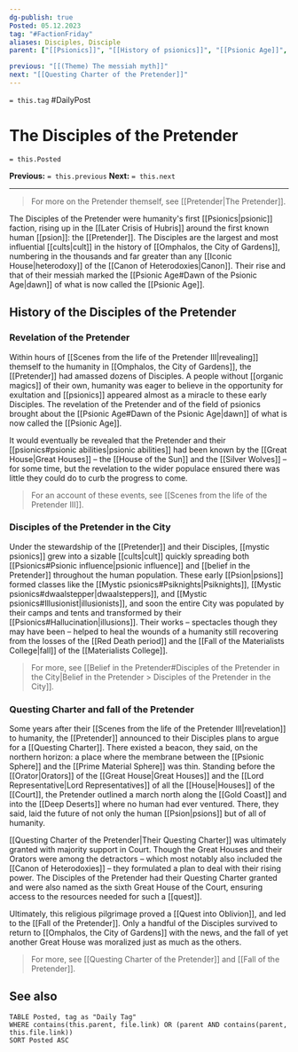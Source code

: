 ```yaml
---
dg-publish: true
Posted: 05.12.2023
tag: "#FactionFriday"
aliases: Disciples, Disciple
parent: ["[[Psionics]]", "[[History of psionics]]", "[[Psionic Age]]", "[[Belief in the Pretender]]", "[[Psion]]", "[[Mystic psionics]]", "[[Questing Charter of the Pretender]]", "[[Fallen Houses]]", "[[cults]]", "[[Pretender]]"]

previous: "[[(Theme) The messiah myth]]"
next: "[[Questing Charter of the Pretender]]"
---
```

`= this.tag` #DailyPost 
# The Disciples of the Pretender
`= this.Posted`

**Previous:** `= this.previous`
**Next:** `= this.next`

---

> For more on the Pretender themself, see [[Pretender|The Pretender]].

The Disciples of the Pretender were humanity's first [[Psionics|psionic]] faction, rising up in the [[Later Crisis of Hubris]] around the first known human [[psion]]: the [[Pretender]]. The Disciples are the largest and most influential [[cults|cult]] in the history of [[Omphalos, the City of Gardens]], numbering in the thousands and far greater than any [[Iconic House|heterodoxy]] of the [[Canon of Heterodoxies|Canon]]. Their rise and that of their messiah marked the [[Psionic Age#Dawn of the Psionic Age|dawn]] of what is now called the [[Psionic Age]].

## History of the Disciples of the Pretender

### Revelation of the Pretender

Within hours of [[Scenes from the life of the Pretender III|revealing]] themself to the humanity in [[Omphalos, the City of Gardens]], the [[Pretender]] had amassed dozens of Disciples. A people without [[organic magics]] of their own, humanity was eager to believe in the opportunity for exultation and [[psionics]] appeared almost as a miracle to these early Disciples. The revelation of the Pretender and of the field of psionics brought about the [[Psionic Age#Dawn of the Psionic Age|dawn]] of what is now called the [[Psionic Age]].

It would eventually be revealed that the Pretender and their [[psionics#psionic abilities|psionic abilities]] had been known by the [[Great House|Great Houses]] – the [[House of the Sun]] and the [[Silver Wolves]] – for some time, but the revelation to the wider populace ensured there was little they could do to curb the progress to come.

> For an account of these events, see [[Scenes from the life of the Pretender III]].

### Disciples of the Pretender in the City

Under the stewardship of the [[Pretender]] and their Disciples, [[mystic psionics]] grew into a sizable [[cults|cult]] quickly spreading both [[Psionics#Psionic influence|psionic influence]] and [[belief in the Pretender]] throughout the human population. These early [[Psion|psions]] formed classes like the [[Mystic psionics#Psiknights|Psiknights]], [[Mystic psionics#dwaalstepper|dwaalsteppers]], and [[Mystic psionics#Illusionist|illusionists]], and soon the entire City was populated by their camps and tents and transformed by their [[Psionics#Hallucination|illusions]]. Their works – spectacles though they may have been – helped to heal the wounds of a humanity still recovering from the losses of the [[Red Death period]] and the [[Fall of the Materialists College|fall]] of the [[Materialists College]].

> For more, see [[Belief in the Pretender#Disciples of the Pretender in the City|Belief in the Pretender > Disciples of the Pretender in the City]].

### Questing Charter and fall of the Pretender

Some years after their [[Scenes from the life of the Pretender III|revelation]] to humanity, the [[Pretender]] announced to their Disciples plans to argue for a [[Questing Charter]]. There existed a beacon, they said, on the northern horizon: a place where the membrane between the [[Psionic Sphere]] and the [[Prime Material Sphere]] was thin. Standing before the [[Orator|Orators]] of the [[Great House|Great Houses]] and the [[Lord Representative|Lord Representatives]] of all the [[House|Houses]] of the [[Court]], the Pretender outlined a march north along the [[Gold Coast]] and into the [[Deep Deserts]] where no human had ever ventured. There, they said, laid the future of not only the human [[Psion|psions]] but of all of humanity.

[[Questing Charter of the Pretender|Their Questing Charter]] was ultimately granted with majority support in Court. Though the Great Houses and their Orators were among the detractors – which most notably also included the [[Canon of Heterodoxies]] – they formulated a plan to deal with their rising power. The Disciples of the Pretender had their Questing Charter granted and were also named as the sixth Great House of the Court, ensuring access to the resources needed for such a [[quest]].

Ultimately, this religious pilgrimage proved a [[Quest into Oblivion]], and led to the [[Fall of the Pretender]]. Only a handful of the Disciples survived to return to [[Omphalos, the City of Gardens]] with the news, and the fall of yet another Great House was moralized just as much as the others.

> For more, see [[Questing Charter of the Pretender]] and [[Fall of the Pretender]].

## See also

```dataview
TABLE Posted, tag as "Daily Tag"
WHERE contains(this.parent, file.link) OR (parent AND contains(parent, this.file.link))
SORT Posted ASC
```